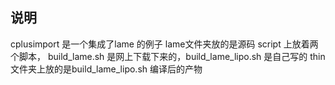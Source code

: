 
## 说明
cplusimport 是一个集成了lame 的例子
lame文件夹放的是源码
script 上放着两个脚本， build_lame.sh 是网上下载下来的，build_lame_lipo.sh 是自己写的
thin 文件夹上放的是build_lame_lipo.sh 编译后的产物